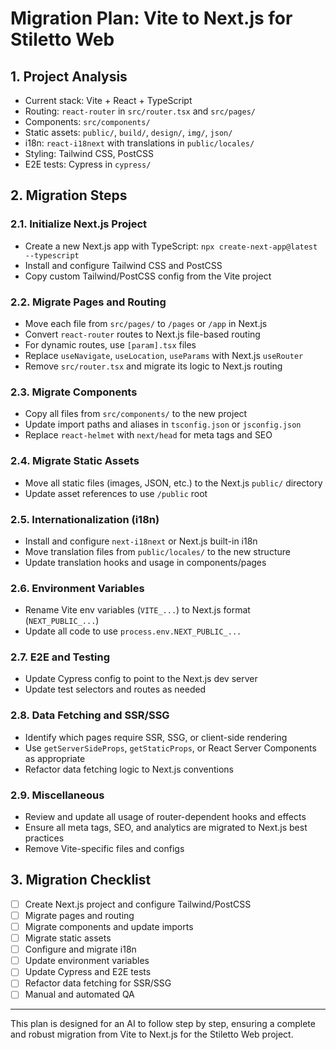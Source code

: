 # Migration Plan: Vite to Next.js for Stiletto Web

## 1. Project Analysis
- Current stack: Vite + React + TypeScript
- Routing: `react-router` in `src/router.tsx` and `src/pages/`
- Components: `src/components/`
- Static assets: `public/`, `build/`, `design/`, `img/`, `json/`
- i18n: `react-i18next` with translations in `public/locales/`
- Styling: Tailwind CSS, PostCSS
- E2E tests: Cypress in `cypress/`

## 2. Migration Steps

### 2.1. Initialize Next.js Project
- Create a new Next.js app with TypeScript: `npx create-next-app@latest --typescript`
- Install and configure Tailwind CSS and PostCSS
- Copy custom Tailwind/PostCSS config from the Vite project

### 2.2. Migrate Pages and Routing
- Move each file from `src/pages/` to `/pages` or `/app` in Next.js
- Convert `react-router` routes to Next.js file-based routing
- For dynamic routes, use `[param].tsx` files
- Replace `useNavigate`, `useLocation`, `useParams` with Next.js `useRouter`
- Remove `src/router.tsx` and migrate its logic to Next.js routing

### 2.3. Migrate Components
- Copy all files from `src/components/` to the new project
- Update import paths and aliases in `tsconfig.json` or `jsconfig.json`
- Replace `react-helmet` with `next/head` for meta tags and SEO

### 2.4. Migrate Static Assets
- Move all static files (images, JSON, etc.) to the Next.js `public/` directory
- Update asset references to use `/public` root

### 2.5. Internationalization (i18n)
- Install and configure `next-i18next` or Next.js built-in i18n
- Move translation files from `public/locales/` to the new structure
- Update translation hooks and usage in components/pages

### 2.6. Environment Variables
- Rename Vite env variables (`VITE_...`) to Next.js format (`NEXT_PUBLIC_...`)
- Update all code to use `process.env.NEXT_PUBLIC_...`

### 2.7. E2E and Testing
- Update Cypress config to point to the Next.js dev server
- Update test selectors and routes as needed

### 2.8. Data Fetching and SSR/SSG
- Identify which pages require SSR, SSG, or client-side rendering
- Use `getServerSideProps`, `getStaticProps`, or React Server Components as appropriate
- Refactor data fetching logic to Next.js conventions

### 2.9. Miscellaneous
- Review and update all usage of router-dependent hooks and effects
- Ensure all meta tags, SEO, and analytics are migrated to Next.js best practices
- Remove Vite-specific files and configs

## 3. Migration Checklist
- [ ] Create Next.js project and configure Tailwind/PostCSS
- [ ] Migrate pages and routing
- [ ] Migrate components and update imports
- [ ] Migrate static assets
- [ ] Configure and migrate i18n
- [ ] Update environment variables
- [ ] Update Cypress and E2E tests
- [ ] Refactor data fetching for SSR/SSG
- [ ] Manual and automated QA

---

This plan is designed for an AI to follow step by step, ensuring a complete and robust migration from Vite to Next.js for the Stiletto Web project.
